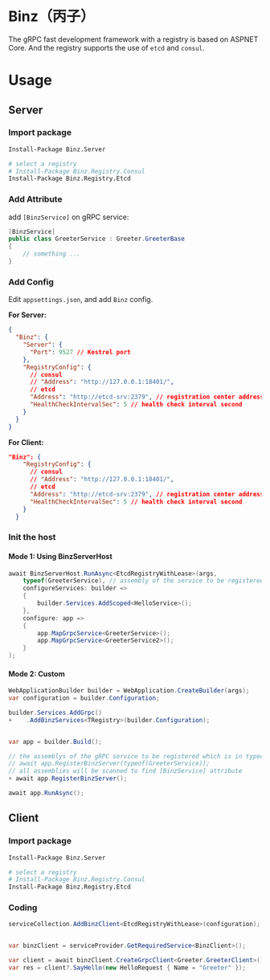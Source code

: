 # Binz（丙子）

The gRPC fast development framework with a registry is based on ASPNET Core. And the registry supports the use of `etcd` and `consul`.

# Usage

## Server

### Import package

```bash
Install-Package Binz.Server

# select a registry
# Install-Package Binz.Registry.Consul
Install-Package Binz.Registry.Etcd
```

### Add Attribute

add `[BinzService]` on gRPC service:

```c#
[BinzService]
public class GreeterService : Greeter.GreeterBase
{
    // something ...
}
```

### Add Config

Edit `appsettings.json`, and add `Binz` config.

**For Server:**

```json
{
  "Binz": {
    "Server": {
      "Port": 9527 // Kestrel port 
    },
    "RegistryConfig": {
      // consul
      // "Address": "http://127.0.0.1:18401/",
      // etcd
      "Address": "http://etcd-srv:2379", // registration center address
      "HealthCheckIntervalSec": 5 // health check interval second
    }
  }
}
```

**For Client:**

```json
"Binz": {
    "RegistryConfig": {
      // consul
      // "Address": "http://127.0.0.1:18401/",
      // etcd 
      "Address": "http://etcd-srv:2379", // registration center address
      "HealthCheckIntervalSec": 5 // health check interval second
    }
  }
```

### Init the host

#### Mode 1: Using BinzServerHost

```c#
await BinzServerHost.RunAsync<EtcdRegistryWithLease>(args,
    typeof(GreeterService), // assembly of the service to be registered, If no value is passed, all assemblies will be scanned
    configureServices: builder =>
    {
        builder.Services.AddScoped<HelloService>();
    },
    configure: app =>
    {
        app.MapGrpcService<GreeterService>();
        app.MapGrpcService<GreeterService2>();
    }
);
```

#### Mode 2: Custom

```c#
WebApplicationBuilder builder = WebApplication.CreateBuilder(args);
var configuration = builder.Configuration;

builder.Services.AddGrpc()
+    .AddBinzServices<TRegistry>(builder.Configuration);


var app = builder.Build();

// the assemblys of the gRPC service to be registered which is in typeof(GreeterService).Assembly
// await app.RegisterBinzServer(typeof(GreeterService)); 
// all assemblies will be scanned to find [BinzService] attribute
+ await app.RegisterBinzServer(); 

await app.RunAsync();
```

## Client

### Import package

```bash
Install-Package Binz.Server

# select a registry
# Install-Package Binz.Registry.Consul
Install-Package Binz.Registry.Etcd
```

### Coding

```c#
serviceCollection.AddBinzClient<EtcdRegistryWithLease>(configuration);


var binzClient = serviceProvider.GetRequiredService<BinzClient>();

var client = await binzClient.CreateGrpcClient<Greeter.GreeterClient>();
var res = client?.SayHello(new HelloRequest { Name = "Greeter" });
```





